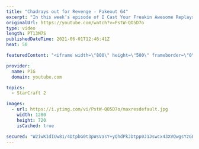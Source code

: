 ```yaml
---
title: "Chadrays out for Revenge - Fakeout G4"
excerpt: "In this week’s episode of I Cast Your Freakin Awesome Replays (ICYFAR) players had to show their best Fakeouts - tricking their opponents with fake rushes, drops and tech paths!\r \r THIS WEEKS ICYFAR CHALLENGE: 1A - You arent allowed to micro your units. Interpretation is as always up to you! Send submissions"
originalUrl: https://youtube.com/watch?v=PstW-QO5D7o
type: video
length: PT13M7S
publishedDateTime: 2021-06-01T12:46:41Z
heat: 50

featuredContent: "<iframe width=\"800\" height=\"500\" frameborder=\"0\" src=\"https://www.youtube.com/embed/PstW-QO5D7o\" allow=\"accelerometer; autoplay; encrypted-media; gyroscope; picture-in-picture\" allowfullscreen></iframe>"

provider:
  name: PiG
  domain: youtube.com

topics:
  - StarCraft 2

images:
  - url: https://i.ytimg.com/vi/PstW-QO5D7o/maxresdefault.jpg
    width: 1280
    height: 720
    isCached: true

secured: "W2iwKIdIUw81/4DtpbG0t3pWsVasY+yQhdPkJDtpp0J1Jswcx43XVQwgsYzGEMq9+FOyFbIikqUdFR/odS+BTq2fMQQ1MZqB9vi/G4r1QviEmYBD+ClOutgajNBON5UFtAg/8WZ9ErFEfa8sVtFmXM7ns0oePYkthJRDLVR39P+3u8BaG+E6gVOJjFKkY1CRnFia9s+/jA9Pw1QvbZKr9Z2ooiKm/BdNrEzjV/PvVxewAY89dPnVuUgvPPf/7y3zisPw8skBCIlDJoa39dlYEwP3/eTqOJMRc2O7JVnTKgOQ7dcekJEKdT7vj8cBvILxS4FP3kj1oGlPr27Pz67RRIAZNL7PVW3KWh+t0Pc1aBEs0SLgAyejlcCMc9pJM0IVagpwiBKx35J1ndmHc39l6v/YeU2TkB7CDEI1F1WsXp4=;Abd+vLw6pCkxOvCswy1W4Q=="
---
```


